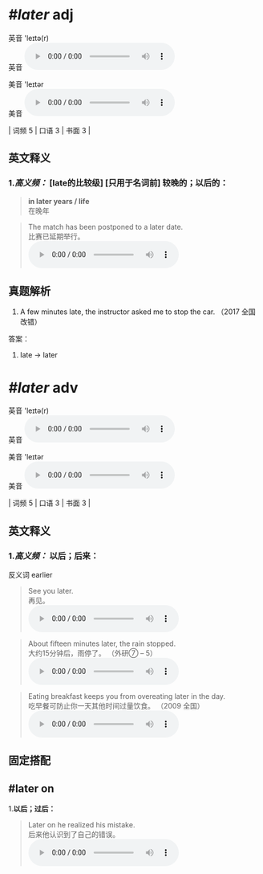 # ***\#later*** adj
英音 'leɪtə(r)  
英音
<audio src="./media/later-B.aac" controls="controls"></audio>

美音 'leɪtər  
美音
<audio src="./media/later.aac" controls="controls"></audio>



| 词频 5 | 口语 3 | 书面 3 |  

英文释义
---
### 1.*高义频：* **[late的比较级] [只用于名词前] 较晚的；以后的：**  

 > **in later years / life**  
 > 在晚年    

 > The match has been postponed to a later date.   
 > 比赛已延期举行。    
<audio src="./media/later-5.aac" controls="controls"></audio>


真题解析
---
1. A few minutes late, the instructor asked me to stop the car.  （2017 全国   改错）  

答案：
1. late → later  

# ***\#later*** adv
英音 'leɪtə(r)  
英音
<audio src="./media/later-B.aac" controls="controls"></audio>

美音 'leɪtər  
美音
<audio src="./media/later.aac" controls="controls"></audio>



| 词频 5 | 口语 3 | 书面 3 |  

英文释义
---
### 1.*高义频：* **以后；后来：**  
反义词 earlier 

 > See you later.    
 > 再见。    
<audio src="./media/later-1.aac" controls="controls"></audio>

 > About fifteen minutes later, the rain stopped.   
 > 大约15分钟后，雨停了。  （外研⑦ – 5）  
<audio src="./media/later-2.aac" controls="controls"></audio>

 > Eating breakfast keeps you from overeating later in the day.    
 > 吃早餐可防止你一天其他时间过量饮食。  （2009 全国）  
<audio src="./media/later-3.aac" controls="controls"></audio>


固定搭配
---
## \#later on 
1.**以后；过后：**  

 > Later on he realized his mistake.   
 > 后来他认识到了自己的错误。    
<audio src="./media/later-4.aac" controls="controls"></audio>


